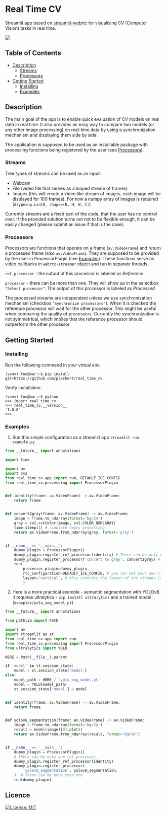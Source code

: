 # Real Time CV
Streamlit app based on [streamlit-webrtc](https://github.com/whitphx/streamlit-webrtc/tree/main) for visualising CV (Computer Vision) tasks in real time.

![](https://github.com/plachert/real_time_cv/blob/main/examples/yolov8.gif)

## Table of Contents
* [Description](#description)
    * [Streams](#streams)
    * [Processors](#processors)
* [Getting Started](#getting-started)
    * [Installing](#installing)
    * [Examples](#examples)


##  Description
The main goal of the app is to enable quick evaluation of CV models on real data in real time. It also provides an easy way to compare two models (or any other image processing) on real-time data by using a synchronization mechanism and displaying them side by side.

The application is supposed to be used as an installable package with processing functions being registered by the user (see [Processors](#processors)).

### Streams
Tree types of streams can be used as an input:
- Webcam
- File (video file that serves as a looped stream of frames)
- Images (this will create a video like stream of images, each image will be displayed for 100 frames). For now a numpy array of images is required (`dtype=np.uint8, shape=(N, H, W, C)`)

Currently streams are a fixed part of the code, that the user has no control over. If the provided solution turns out not to be flexible enough, it can be easily changed (please submit an issue if that is the case).

### Processors
Processors are functions that operate on a frame (`av.VideoFrame`) and return a processed frame (also `av.VideoFrame`). They are supposed to be provided by the user in ProcessorPlugin (see [Examples](#examples)). These functions serve as video callbacks in `webrtc-streamer` object and run in separate threads.

`ref_processor` - the output of this processor is labeled as *Reference*

`processor` - there can be more than one. They will show up in the selectbox `"Select processor"`. The output of this processor is labeled as *Processed*

The processed streams are independent unless we use synchronization mechanism (checkbox `"Synchronize processors"`). When it is checked the reference processor will wait for the other processor. This might be useful when comparing the quality of processors. Currently the synchronization is not symmetrical, which implies that the reference processor should outperform the other processor.

## Getting Started

### Installing
Run the following command in your virtual env.

```shell
(venv) foo@bar:~$ pip install git+https://github.com/plachert/real_time_cv
```

Verify installation:
```shell
(venv) foo@bar:~$ python
>>> import real_time_cv
>>> real_time_cv.__version__
'1.0.0`
>>>
```

### Examples
1. Run this simple configuration as a streamlit app `streamlit run example.py`
```python
from __future__ import annotations

import time

import av
import cv2
from real_time_cv.app import run, DEFAULT_ICE_CONFIG
from real_time_cv.processing import ProcessorPlugin


def identity(frame: av.VideoFrame) -> av.VideoFrame:
    return frame


def convert2gray(frame: av.VideoFrame) -> av.VideoFrame:
    image = frame.to_ndarray(format='bgr24')
    gray = cv2.cvtColor(image, cv2.COLOR_BGR2GRAY)
    time.sleep(1) # simulate heavy processing
    return av.VideoFrame.from_ndarray(gray, format='gray')


if __name__ == '__main__':
    dummy_plugin = ProcessorPlugin()
    dummy_plugin.register_ref_processor(identity) # There can be only one ref_processor
    dummy_plugin.register_processor('convert to gray', convert2gray) # There can be more than one
    run(
        processor_plugin=dummy_plugin,
        rtc_configuration=DEFAULT_ICE_CONFIG, # you can set your own rtc config (check https://github.com/whitphx/streamlit-webrtc/tree/main)
        layout='vertical', # this controls the layout of the streams (ref/processor) ['vertical', 'horizontal']
        )
```

2. Here is a more practical example - semantic segmentation with YOLOv8. It requires ultralytics - `pip install ultralytics` and a trained model (`examples/yolo_seg_model.pt`)

```python
from __future__ import annotations

from pathlib import Path

import av
import streamlit as st
from real_time_cv.app import run
from real_time_cv.processing import ProcessorPlugin
from ultralytics import YOLO

HERE = Path(__file__).parent

if 'model' in st.session_state:
    model = st.session_state['model']
else:
    model_path = HERE / 'yolo_seg_model.pt'
    model = YOLO(model_path)
    st.session_state['model'] = model


def identity(frame: av.VideoFrame) -> av.VideoFrame:
    return frame


def yolov8_segmentation(frame: av.VideoFrame) -> av.VideoFrame:
    image = frame.to_ndarray(format='bgr24')
    result = model(image)[0].plot()
    return av.VideoFrame.from_ndarray(result, format='bgr24')


if __name__ == '__main__':
    dummy_plugin = ProcessorPlugin()
    # There can be only one ref_processor
    dummy_plugin.register_ref_processor(identity)
    dummy_plugin.register_processor(
        'yolov8_segmentation', yolov8_segmentation,
    )  # There can be more than one
    run(dummy_plugin)

```

## Licence

[![License: MIT](https://img.shields.io/badge/License-MIT-yellow.svg)](https://github.com/plachert/real_time_cv/blob/main/LICENSE)
